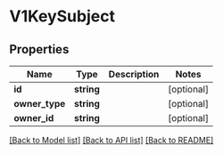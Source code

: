 # V1KeySubject

## Properties
Name | Type | Description | Notes
------------ | ------------- | ------------- | -------------
**id** | **string** |  | [optional] 
**owner_type** | **string** |  | [optional] 
**owner_id** | **string** |  | [optional] 

[[Back to Model list]](../README.md#documentation-for-models) [[Back to API list]](../README.md#documentation-for-api-endpoints) [[Back to README]](../README.md)


